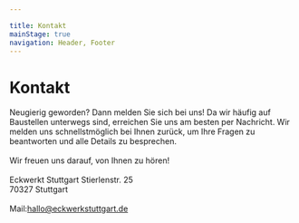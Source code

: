 ```yaml
---

title: Kontakt
mainStage: true
navigation: Header, Footer
---
```


# Kontakt

Neugierig geworden? Dann melden Sie sich bei uns!
Da wir häufig auf Baustellen unterwegs sind, erreichen Sie uns am besten per Nachricht. Wir melden uns schnellstmöglich
bei Ihnen zurück, um Ihre Fragen zu beantworten und alle Details zu besprechen.
\
\
Wir freuen uns darauf, von Ihnen zu hören!
\
\
Eckwerkt Stuttgart
Stierlenstr. 25 \
70327 Stuttgart
\
\
Mail:<a href="mailto:hallo@eckwerkstuttgart.de">hallo@eckwerkstuttgart.de</a>
